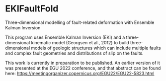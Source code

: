# EKIFaultFold
Three-dimensional modelling of fault-related deformation with Ensemble Kalman Inversion

This program uses Ensemble Kalman Inversion (EKI) and a three-dimensional kinematic model (Georgsen et al., 2012) to build three-dimensional models of geologic structures which can include multiple faults and complex fault geometries and distributions of slip on the faults.

This work is currently in preparation to be published. An earlier version of it was presented at the EGU 2022 conference, and that abstract can be found here: https://meetingorganizer.copernicus.org/EGU22/EGU22-5823.html
